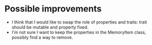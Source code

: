 
# Possible improvements

- I think that I would like to swap the role of properties and traits: trait should be mutable and property fixed.
- I'm not sure I want to keep the properties in the MemoryItem class, possibly find a way to remove.
